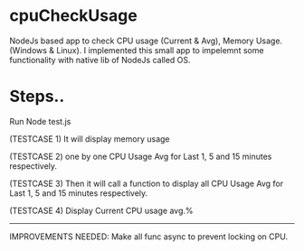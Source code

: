 # cpuCheckUsage
NodeJs based app to check CPU usage (Current &amp; Avg), Memory Usage. (Windows &amp; Linux).
I implemented this small app to impelemnt some functionality with native lib of NodeJs called OS.

# Steps..

Run Node test.js 

(TESTCASE 1)
It will display memory usage  

(TESTCASE 2)
one by one CPU Usage Avg for Last 1, 5 and 15 minutes respectively.

(TESTCASE 3)
Then it will call a function to display all CPU Usage Avg for Last 1, 5 and 15 minutes respectively.

(TESTCASE 4)
Display Current CPU usage avg.%



------------------
IMPROVEMENTS NEEDED:
Make all func async to prevent locking on CPU.

